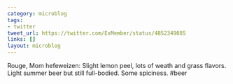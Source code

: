 ```yaml
---
category: microblog
tags:
- twitter
tweet_url: https://twitter.com/ExMember/status/4852349085
links: []
layout: microblog
---
```

Rouge, Mom hefeweizen: Slight lemon peel, lots of weath and grass flavors. Light summer beer but still full-bodied. Some spiciness. #beer
